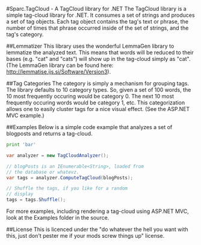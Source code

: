 #Sparc.TagCloud - A TagCloud library for .NET
The TagCloud library is a simple tag-cloud library for .NET.  It consumes a set of strings and produces a set of tag objects.  Each tag object contains the tag's text or phrase, the number of times that phrase occurred inside of the set of strings, and the tag's category.

##Lemmatizer
This library uses the wonderful LemmaGen library to lemmatize the analyzed text.  This means that words will be reduced to their bases (e.g. "cat" and "cats") will show up in the tag-cloud simply as "cat".  (The LemmaGen library can be found here: http://lemmatise.ijs.si/Software/Version3).

##Tag Categories
The category is simply a mechanism for grouping tags.  The library defaults to 10 category types.  So, given a set of 100 words, the 10 most frequently occuring would be category 0.  The next 10 most frequently occuring words would be category 1, etc.  This categorization allows one to easily cluster tags for a nice visual effect.  (See the ASP.NET MVC example.)

##Examples
Below is a simple code example that analyzes a set of blogposts and returns a tag-cloud.

```python
print 'bar'
```

```C#
var analyzer = new TagCloudAnalyzer();

// blogPosts is an IEnumerable<String>, loaded from
// the database or whatevz.
var tags = analyzer.ComputeTagCloud(blogPosts);

// Shuffle the tags, if you like for a random
// display
tags = tags.Shuffle();

```

For more examples, including rendering a tag-cloud using ASP.NET MVC, look at the Examples folder in the source.

##License
This is licenced under the "do whatever the hell you want with this, just don't pester me if your mods screw things up" license.